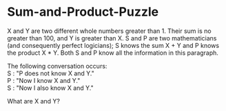 # Sum-and-Product-Puzzle
X and Y are two different whole numbers greater than 1. Their sum is no greater 
than 100, and Y is greater than X. S and P are two mathematicians (and 
consequently perfect logicians); S knows the sum X + Y and P knows the 
product X * Y. Both S and P know all the information in this paragraph.

The following conversation occurs:<br />
S : "P does not know X and Y."<br />
P : "Now I know X and Y."<br />
S : "Now I also know X and Y."<br />

What are X and Y?
